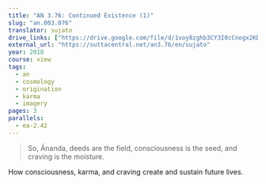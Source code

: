 ```yaml
---
title: "AN 3.76: Continued Existence (1)"
slug: "an.003.076"
translator: sujato
drive_links: ["https://drive.google.com/file/d/1voy8zghb3CY3I0cCnogx2KD0HDywpmGk/view?usp=drivesdk"]
external_url: "https://suttacentral.net/an3.76/en/sujato"
year: 2018
course: view
tags:
  - an
  - cosmology
  - origination
  - karma
  - imagery
pages: 3
parallels:
  - ea-2.42
---
```


> So, Ānanda, deeds are the field, consciousness is the seed, and craving is the moisture.

How consciousness, karma, and craving create and sustain future lives.

